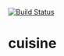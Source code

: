 [![Build Status](https://travis-ci.org/Ahhhhmed/cuisine.svg?branch=master)](https://travis-ci.org/Ahhhhmed/cuisine)

# cuisine